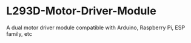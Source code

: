 # L293D-Motor-Driver-Module
A dual motor driver module compatible with Arduino, Raspberry Pi, ESP family, etc
